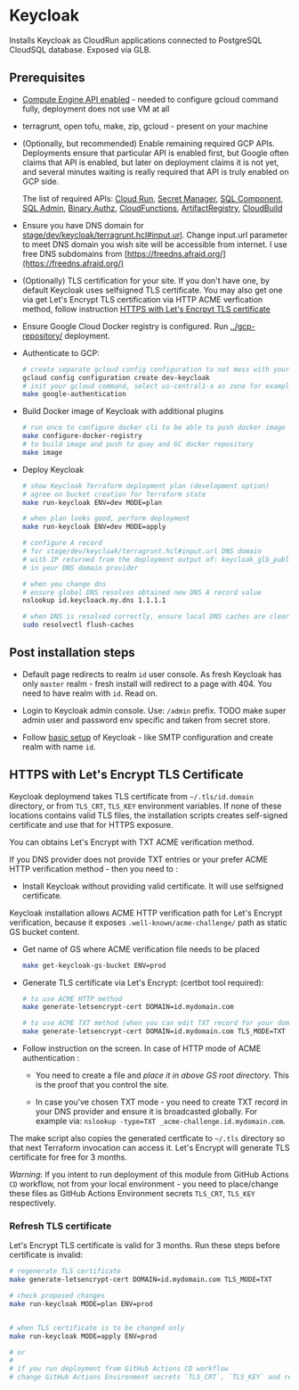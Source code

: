 # Keycloak

Installs Keycloak as CloudRun applications connected to PostgreSQL CloudSQL database.
Exposed via GLB.

## Prerequisites

* [Compute Engine API enabled](https://console.cloud.google.com/apis/library/compute.googleapis.com) - needed to configure gcloud command fully, deployment does not use VM at all

* terragrunt, open tofu, make, zip, gcloud - present on your machine

* (Optionally, but recommended) Enable remaining required GCP APIs. Deployments ensure that particular API is enabled first, but Google often claims that API is enabled, but later on deployment claims it is not yet, and several minutes waiting is really required that API is truly enabled on GCP side.

  The list of required APIs: [Cloud Run](https://console.cloud.google.com/apis/library/run.googleapis.com), [Secret Manager](https://console.cloud.google.com/apis/library/secretmanager.googleapis.com), [SQL Component](https://console.cloud.google.com/apis/library/sql-component.googleapis.com), [SQL Admin](https://console.cloud.google.com/apis/library/sqladmin.googleapis.com), [Binary Authz](https://console.cloud.google.com/apis/library/binaryauthorization.googleapis.com), [CloudFunctions](https://console.cloud.google.com/apis/library/cloudfunctions.googleapis.com), [ArtifactRegistry](https://console.cloud.google.com/apis/library/artifactregistry.googleapis.com), [CloudBuild](https://console.cloud.google.com/apis/library/cloudbuild.googleapis.com)

* Ensure you have DNS domain for [stage/dev/keycloak/terragrunt.hcl#input.url](stage/dev/keycloak/terragrunt.hcl). Change input.url parameter to meet DNS domain you wish site will be accessible from internet. I use free DNS subdomains from [https://freedns.afraid.org/](https://freedns.afraid.org/)

* (Optionally) TLS certification for your site. If you don't have one, by default Keycloak uses selfsigned TLS certificate. You may also get one via get Let's Encrypt TLS certification via HTTP ACME verfication method, follow instruction [HTTPS with Let's Encrpyt TLS certificate](#https-with-lets-encrypt-tls-certificate)

* Ensure Google Cloud Docker registry is configured. Run [../gcp-repository/](../gcp-repository/) deployment.

* Authenticate to GCP:

  ```bash
  # create separate gcloud config configuration to not mess with your current config
  gcloud config configuration create dev-keycloak
  # init your gcloud command, select us-central1-a as zone for example
  make google-authentication
  ```

* Build Docker image of Keycloak with additional plugins

  ```bash
  # run once to configure docker cli to be able to push docker image to Google Cloud Docker registry
  make configure-docker-registry
  # to build image and push to quay and GC docker repository
  make image
  ```

* Deploy Keycloak

  ```bash
  # show Keycloak Terraform deployment plan (development option)
  # agree on bucket creation for Terraform state
  make run-keycloak ENV=dev MODE=plan

  # when plan looks good, perform deployment
  make run-keycloak ENV=dev MODE=apply

  # configure A record
  # for stage/dev/keycloak/terragrunt.hcl#input.url DNS domain
  # with IP returned from the deployment output of: keycloak_glb_public_ip
  # in your DNS domain provider

  # when you change dns
  # ensure global DNS resolves obtained new DNS A record value
  nslookup id.keycloack.my.dns 1.1.1.1

  # when DNS is resolved correctly, ensure local DNS caches are cleared
  sudo resolvectl flush-caches
  ```

## Post installation steps

* Default page redirects to realm `id` user console. As fresh Keycloak has only `master` realm - fresh install will redirect to a page with 404. You need to have realm with `id`. Read on.

* Login to Keycloak admin console. Use: `/admin` prefix. TODO make super admin user and password env specific and taken from secret store.

* Follow [basic setup](https://www.keycloak.org/docs/latest/server_admin/#configuring-realms) of Keycloak - like SMTP configuration and create realm with name `id`.

## HTTPS with Let's Encrypt TLS Certificate

Keycloak deploymend takes TLS certificate from `~/.tls/id.domain` directory, or from `TLS_CRT`, `TLS_KEY` environment variables.
If none of these locations contains valid TLS files, the installation scripts creates self-signed certificate and use that for HTTPS exposure.

You can obtains Let's Encrypt with TXT ACME verification method.

If you DNS provider does not provide TXT entries or your prefer ACME HTTP verification method - then you need to :

* Install Keycloak without providing valid certificate. It will use selfsigned certificate.

Keycloak installation allows ACME HTTP verification path for Let's Encrypt verification, because it exposes `.well-known/acme-challenge/`  path as static GS bucket content.


* Get name of GS where ACME verification file needs to be placed

  ```bash
  make get-keycloak-gs-bucket ENV=prod
  ```

* Generate TLS certificate via Let's Encrypt: (certbot tool required):

  ```bash
  # to use ACME HTTP method
  make generate-letsencrypt-cert DOMAIN=id.mydomain.com

  # to use ACME TXT method (when you can edit TXT record for your domain)
  make generate-letsencrypt-cert DOMAIN=id.mydomain.com TLS_MODE=TXT
  ```

* Follow instruction on the screen.
In case of HTTP mode of ACME authentication :

  * You need to create a file and *place it in above GS root directory*. This is the proof that you control the site.

  * In case you've chosen TXT mode - you need to create TXT record in your DNS provider and ensure it is broadcasted globally.
  For example via: `nslookup -type=TXT _acme-challenge.id.mydomain.com`.

The make script also copies the generated certficate to `~/.tls` directory so that next Terraform invocation can access it. Let's Encrypt will generate TLS certificate for free for 3 months.

_Warning_: If you intent to run deployment of this module from GitHub Actions `CD` workflow, not from your local environment - you need to place/change these files as GitHub Actions Environment secrets `TLS_CRT`, `TLS_KEY` respectively.

### Refresh TLS certificate

Let's Encrypt TLS certificate is valid for 3 months.
Run these steps before certificate is invalid:

```bash
# regenerate TLS certificate
make generate-letsencrypt-cert DOMAIN=id.mydomain.com TLS_MODE=TXT

# check proposed changes
make run-keycloak MODE=plan ENV=prod


# when TLS certificate is to be changed only
make run-keycloak MODE=apply ENV=prod

# or
#
# if you run deployment from GitHub Actions CD workflow
# change GitHub Actions Environment secrets `TLS_CRT`, `TLS_KEY` and re-run CD workflow for that environment
```
